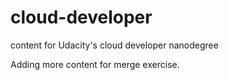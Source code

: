 # cloud-developer
content for Udacity's cloud developer nanodegree

Adding more content for merge exercise.
